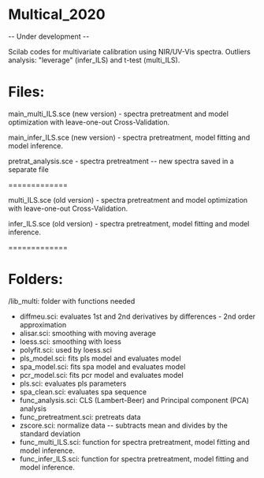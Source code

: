 # Multical_2020

-- Under development -- 

Scilab codes for multivariate calibration using NIR/UV-Vis spectra.
Outliers analysis: "leverage" (infer_ILS) and t-test (multi_ILS).

# Files:

main_multi_ILS.sce (new version) - spectra pretreatment and model optimization with leave-one-out Cross-Validation.

main_infer_ILS.sce (new version) - spectra pretreatment, model fitting and model inference.

pretrat_analysis.sce - spectra pretreatment -- new spectra saved in a separate file

=============

multi_ILS.sce (old version) - spectra pretreatment and model optimization with leave-one-out Cross-Validation.

infer_ILS.sce (old version) - spectra pretreatment, model fitting and model inference.

=============

# Folders:

/lib_multi: folder with functions needed
- diffmeu.sci: evaluates 1st and 2nd derivatives by differences - 2nd order approximation
- alisar.sci: smoothing with moving average
- loess.sci: smoothing with loess
- polyfit.sci: used by loess.sci
- pls_model.sci: fits pls model and evaluates model
- spa_model.sci: fits spa model and evaluates model
- pcr_model.sci: fits pcr model and evaluates model
- pls.sci: evaluates pls parameters
- spa_clean.sci: evaluates spa sequence
- func_analysis.sci: CLS (Lambert-Beer) and Principal component (PCA) analysis
- func_pretreatment.sci: pretreats data
- zscore.sci: normalize data -- subtracts mean and divides by the standard deviation
- func_multi_ILS.sci: function for spectra pretreatment, model fitting and model inference.
- func_infer_ILS.sci: function for spectra pretreatment, model fitting and model inference.
